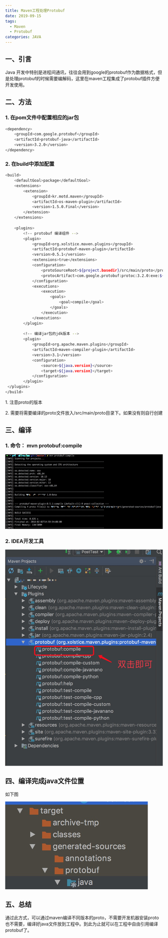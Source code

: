 ```yaml
---
title: Maven工程处理Protobuf
date: 2019-09-15
tags: 
  - Maven 
  - Protobuf
categories: JAVA
---
```

一、引言
----

Java 开发中特别是进程间通讯，往往会用到google的protobuf作为数据格式，但是处理protobuf的时候需要编解码，这里在maven工程集成了protobuf插件方便开发使用。

二、方法
----

### 1\. 在pom文件中配置相应的jar包

```sh
<dependency>
    <groupId>com.google.protobuf</groupId>
    <artifactId>protobuf-java</artifactId>
    <version>3.2.0</version>
</dependency>
```

### 2\. 在build中添加配置

```sh
<build>
    <defaultGoal>package</defaultGoal>
    <extensions>
        <extension>
            <groupId>kr.motd.maven</groupId>
            <artifactId>os-maven-plugin</artifactId>
            <version>1.5.0.Final</version>
        </extension>
    </extensions>

    <plugins>
        <!-- protobuf 编译组件 -->
        <plugin>
            <groupId>org.xolstice.maven.plugins</groupId>
            <artifactId>protobuf-maven-plugin</artifactId>
            <version>0.5.1</version>
            <extensions>true</extensions>
            <configuration>
                <protoSourceRoot>${project.basedir}/src/main/proto</protoSourceRoot>
                <protocArtifact>com.google.protobuf:protoc:3.2.0:exe:${os.detected.classifier}</protocArtifact>
            </configuration>
            <executions>
                <execution>
                    <goals>
                        <goal>compile</goal>
                    </goals>
                </execution>
            </executions>
        </plugin>

        <!-- 编译jar包的jdk版本 -->
        <plugin>
            <groupId>org.apache.maven.plugins</groupId>
            <artifactId>maven-compiler-plugin</artifactId>
            <version>3.1</version>
            <configuration>
                <source>${java.version}</source>
                <target>${java.version}</target>
            </configuration>
        </plugin>
 </plugins>
</build>
```

1\. 注意proto的版本

2\. 需要将需要编译的proto文件放入/src/main/proto目录下。如果没有则自行创建

三、编译
----

### 1\. 命令： mvn protobuf:compile

![](../resources/9C3D86062D66843AC8E855BA82BBFA0F.jpg)

### 2\. IDEA开发工具

![](../resources/1892D16BB70CD80025A457511C0457A1.jpg)

四、编译完成java文件位置
--------------

如下图

![](../resources/77B9EE5AAE5928EFA66C341712F0B009.jpg)

五、总结
----

通过此方式，可以通过maven编译不同版本的proto，不需要开发机器安装proto也不需要，编译好java文件放到工程中。到此为止就可以在工程中自由引用编译protobuf了。


